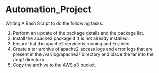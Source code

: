 # Automation_Project
Writing A Bash Script to do the following tasks:
1. Perform an update of the package details and the package list.
2. Install the apache2 package if it is not already installed.
3. Ensure that the apache2 service is running and Enabled.
4. Create a tar archive of apache2 access logs and error logs that are present in the /var/log/apache2/ directory and place the tar into the /tmp/ directory.
5. Copy the archive to the AWS s3 bucket.
